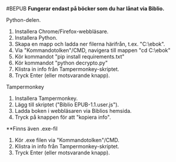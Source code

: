 #BEPUB
**Fungerar endast på böcker som du har lånat via Biblio.**

Python-delen.
1) Installera Chrome/Firefox-webbläsare.
2) Installera Python.
3) Skapa en mapp och ladda ner filerna härifrån, t.ex. "C:\ebok".
4) Via "Kommandotolken"/CMD, navigera till mappen "cd C:\ebok"
5) Kör kommandot "pip install requirements.txt"
6) Kör kommandot "python decrypto.py"
7) Klistra in info från Tampermonkey-skriptet.
8) Tryck Enter (eller motsvarande knapp).

Tampermonkey
1) Installera Tampermonkey.
2) Lägg till skriptet ("Biblio EPUB-1.1.user.js").
3) Ladda boken i webbläsaren via Biblios hemsida.
4) Tryck på knappen för att "kopiera info".

**Finns även .exe-fil
1) Kör .exe filen via "Kommandotolken"/CMD.
2) Klistra in info från Tampermonkey-skriptet.
3) Tryck Enter (eller motsvarande knapp).

